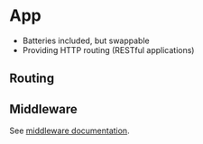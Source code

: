 # App

* Batteries included, but swappable
* Providing HTTP routing (RESTful applications)

## Routing

## Middleware

See [middleware documentation](../04-middleware.md).
